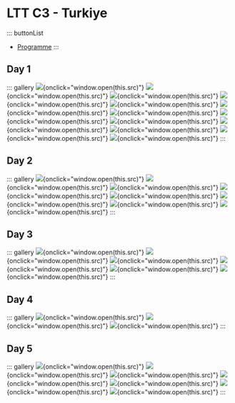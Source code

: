 # LTT C3 - Turkiye

::: buttonList
 * [Programme](Programme.docx)
:::

## Day 1

::: gallery
![](day1/1667410764956.jpg){onclick="window.open(this.src)"}
![](day1/1667410764997.jpg){onclick="window.open(this.src)"}
![](day1/1667410765017.jpg){onclick="window.open(this.src)"}
![](day1/1667410765045.jpg){onclick="window.open(this.src)"}
![](day1/1667410765061.jpg){onclick="window.open(this.src)"}
![](day1/1667410765088.jpg){onclick="window.open(this.src)"}
![](day1/1667410765116.jpg){onclick="window.open(this.src)"}
![](day1/1667410765132.jpg){onclick="window.open(this.src)"}
![](day1/1667410765148.jpg){onclick="window.open(this.src)"}
![](day1/1667410765162.jpg){onclick="window.open(this.src)"}
![](day1/1667410765176.jpg){onclick="window.open(this.src)"}
![](day1/1667410765191.jpg){onclick="window.open(this.src)"}
![](day1/1667410765204.jpg){onclick="window.open(this.src)"}
:::

## Day 2

::: gallery
![](day2/1667410660133.jpg){onclick="window.open(this.src)"}
![](day2/1667410660147.jpg){onclick="window.open(this.src)"}
![](day2/1667410660162.jpg){onclick="window.open(this.src)"}
![](day2/1667410660216.jpg){onclick="window.open(this.src)"}
![](day2/1667410660229.jpg){onclick="window.open(this.src)"}
![](day2/1667410660242.jpg){onclick="window.open(this.src)"}
![](day2/1667410660256.jpg){onclick="window.open(this.src)"}
![](day2/1667410660285.jpg){onclick="window.open(this.src)"}
:::

## Day 3

::: gallery
![](day3/1667410547384.jpg){onclick="window.open(this.src)"}
![](day3/1667410547402.jpg){onclick="window.open(this.src)"}
![](day3/1667410547420.jpg){onclick="window.open(this.src)"}
![](day3/1667410547515.jpg){onclick="window.open(this.src)"}
![](day3/1667410547612.jpg){onclick="window.open(this.src)"}
![](day3/1667410547630.jpg){onclick="window.open(this.src)"}
:::

## Day 4

::: gallery
![](day4/1667410472848.jpg){onclick="window.open(this.src)"}
![](day4/1667410472874.jpg){onclick="window.open(this.src)"}
![](day4/1667410472987.jpg){onclick="window.open(this.src)"}
:::

## Day 5

::: gallery
![](day5/1667410346197.jpg){onclick="window.open(this.src)"}
![](day5/1667410346214.jpg){onclick="window.open(this.src)"}
![](day5/1667410346233.jpg){onclick="window.open(this.src)"}
![](day5/1667410346315.jpg){onclick="window.open(this.src)"}
![](day5/1667410346332.jpg){onclick="window.open(this.src)"}
![](day5/1667410346378.jpg){onclick="window.open(this.src)"}
![](day5/1667412776938.jpg){onclick="window.open(this.src)"}
:::
